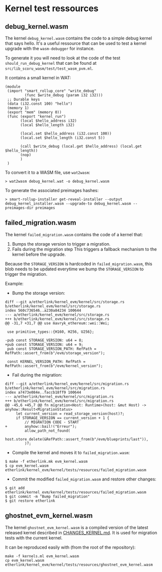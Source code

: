 # Kernel test ressources

## debug_kernel.wasm

The kernel `debug_kernel.wasm` contains the code to a simple debug kernel that says hello. It's a useful ressource that can be used to test a kernel upgrade with the `wasm-debugger` for instance.

To generate it you will need to look at the code of the test `should_run_debug_kernel` that can be found at `src/lib_scoru_wasm/test/test_wasm_pvm.ml`.

It contains a small kernel in WAT:

```
(module
 (import "smart_rollup_core" "write_debug"
         (func $write_debug (param i32 i32)))
 ;; Durable keys
 (data (i32.const 100) "hello")
 (memory 1)
 (export "mem" (memory 0))
 (func (export "kernel_run")
       (local $hello_address i32)
       (local $hello_length i32)

       (local.set $hello_address (i32.const 100))
       (local.set $hello_length (i32.const 5))

       (call $write_debug (local.get $hello_address) (local.get $hello_length))
       (nop)
       )
 )
```

To convert it to a WASM file, use `wat2wasm`:

```
> wat2wasm debug_kernel.wat -o debug_kernel.wasm
```

To generate the associated preimages hashes:

```
> smart-rollup-installer get-reveal-installer --output debug_kernel_installer.wasm --upgrade-to debug_kernel.wasm --preimages-dir preimages
```

## failed_migration.wasm

The kernel `failed_migration.wasm` contains the code of a kernel that:
1. Bumps the storage version to trigger a migration.
2. Fails during the migration step
This triggers a fallback mechanism to the kernel before the upgrade.

Because the `STORAGE_VERSION` is hardcoded in `failed_migration.wasm`, this blob
needs to be updated everytime we bump the `STORAGE_VERSION` to trigger the migration.

Example:
- Bump the storage version:
```
diff --git a/etherlink/kernel_evm/kernel/src/storage.rs b/etherlink/kernel_evm/kernel/src/storage.rs
index 560c736546..a230a84234 100644
--- a/etherlink/kernel_evm/kernel/src/storage.rs
+++ b/etherlink/kernel_evm/kernel/src/storage.rs
@@ -31,7 +31,7 @@ use mavryk_ethereum::wei::Wei;

 use primitive_types::{H160, H256, U256};

-pub const STORAGE_VERSION: u64 = 8;
+pub const STORAGE_VERSION: u64 = 9;
 pub const STORAGE_VERSION_PATH: RefPath = RefPath::assert_from(b"/evm/storage_version");

 const KERNEL_VERSION_PATH: RefPath = RefPath::assert_from(b"/evm/kernel_version");
```
- Fail during the migration:
```
diff --git a/etherlink/kernel_evm/kernel/src/migration.rs b/etherlink/kernel_evm/kernel/src/migration.rs
index a7473e084e..faccb18ff9 100644
--- a/etherlink/kernel_evm/kernel/src/migration.rs
+++ b/etherlink/kernel_evm/kernel/src/migration.rs
@@ -45,6 +45,7 @@ fn migration<Host: Runtime>(host: &mut Host) -> anyhow::Result<MigrationStatus>
     let current_version = read_storage_version(host)?;
     if STORAGE_VERSION == current_version + 1 {
         // MIGRATION CODE - START
+        anyhow::bail!("Erreur");
         allow_path_not_found(
             host.store_delete(&RefPath::assert_from(b"/evm/blueprints/last")),
         )?;
```
- Compile the kernel and moves it to `failed_migration.wasm`:
```
$ make -f etherlink.mk evm_kernel.wasm
$ cp evm_kernel.wasm etherlink/kernel_evm/kernel/tests/resources/failed_migration.wasm
```
- Commit the modified `failed_migration.wasm` and restore other changes:
```
$ git add etherlink/kernel_evm/kernel/tests/resources/failed_migration.wasm
$ git commit -m "Bump failed_migration"
$ git restore etherlink
```

## ghostnet_evm_kernel.wasm

The kernel `ghostnet_evm_kernel.wasm` is a compiled version of the latest
released kernel described in [CHANGES_KERNEL.md](../../../../CHANGES_KERNEL.md).
It is used for migration tests with the current kernel.

It can be reproduced easily with (from the root of the repository):
```
make -f kernels.ml evm_kernel.wasm
cp evm_kernel.wasm etherlink/kernel_evm/kernel/tests/resources/ghostnet_evm_kernel.wasm
```
